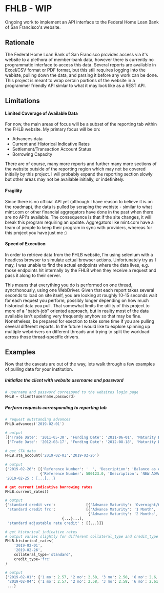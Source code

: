# FHLB - WIP
Ongoing work to implement an API interface to the Federal Home Loan Bank of San Francisco's website.

## Rationale
The Federal Home Loan Bank of San Francisco provides access via it's website to a plethora of member-bank data, however there is currently no programmatic interface to access this data.  Several reports are available in Excel/CSV format or PDF format, but this still requires logging into the webiste, pulling down the data, and parsing it before any work can be done.  This project is meant to wrap certain portions of the website in a programmer friendly API simlar to what it may look like as a REST API.

## Limitations
#### Limited Coverage of Available Data
For now, the main areas of focus will be a subset of the reporting tab within the FHLB website.  My primary focus will be on:
- Advances data
- Current and Historical Indicative Rates
- Settlement/Transaction Account Status
- Borrowing Capacity

There are of course, many more reports and further many more sections of the website outside of the reporting region which may not be covered initially by this project. I will probably expand the reporting section slowly but other areas may not be available initially, or indefinitely.
#### Fragility
Since there is no official API yet (although I have reason to believe it is on the roadmap), the data is pulled by scraping the webiste - similar to what mint.com or other financial aggregators have done in the past when there are no API's available.  The consequence is that if the site changes, it will break this program requiring an update.  Aggregators like mint.com have a team of people to keep their program in sync with providers, whereas for this project you have just me :)
#### Speed of Execution
In order to retrieve data from the FHLB website, I'm using selenium with a headless browser to simulate actual browser actions.  Unfortunately try as I may, I was unable to find the actual endpoints where the data lives, e.g. those endpoints hit internally by the FHLB when they receive a request and pass it along to their server.  

This means that everything you do is performed on one thread, syncrhonously, using one WebDriver. Given that each report takes several seconds to load on site itself, you are looking at roughly 10-15 seconds wait for each request you perform, possibly longer depending on how much historical data you pull.  That somewhat limits the utility of this project to more of a "batch-job" oriented approach, but in reality most of the data available isn't updating very frequently anyhow so that may be fine.  Nonetheless, be prepared for exection to take some time if you are pulling several different reports. In the future I would like to explore spinning up multiple webdrivers on different threads and trying to split the workload across those thread-specific drivers.  

## Examples
Now that the caveats are out of the way, lets walk through a few examples of pulling data for your institution.

##### Initialize the client with website username and password
```python
# username and password correspond to the websites login page
FHLB = Client(username,password)
```
##### Perform requests corresponding to reporting tab
```python
# request outstanding advances
FHLB.advances('2019-02-01')

# output
[{'Trade Date': '2011-05-30', 'Funding Date': '2011-06-01', 'Maturity Date': '2019-06-15', 'Advance Number': 192511.0, 'Advance Type': 'FRC', 'Current Par ($)': 100000.0, 'Interest Rate (%)': 1.23, 'Next Interest Payment Date': '2019-02-08', 'Accrued Interest ($)':   1835.15, 'Estimated Next Interest Payment ($)': 18591.81, 'Details': 'View'}, 
 {'Trade Date': '2012-08-17', 'Funding Date': '2012-08-18', 'Maturity Date': '2019-07-19', 'Advance Number': 381915.0, 'Advance Type':     'FRC', 'Current Par ($)': 150000000.0, 'Interest Rate (%)': 2.01, 'Next Interest Payment Date': '2019-02-28', 'Accrued Interest ($)':    8053.12, 'Estimated Next Interest Payment ($)': 6589.29, 'Details': 'View'} ...]
 
# get STA data
FHLB.sta_account('2019-02-01','2019-02-26')
 
# output
{'2019-02-26': [{'Reference Number': '  ', 'Description': 'Balance as of close of business', 'Rates (%)': 1.8, 'Debits ($)': None, 'Credits ($)': None, 'Balance ($)': 123458.18}, 
                {'Reference Number': 500123.0, 'Description': 'NEW ADVANCE 500123', 'Rates (%)': None, 'Debits ($)': None, 'Credits ($)': 175000000.0, 'Balance ($)': None}...]
'2019-02-25 : [...]...}

# get current indicative borrowing rates
FHLB.current_rates()

# output
{'standard credit vrc':              [{'Advance Maturity': 'Overnight/Open', 'Advance Rate (%)': 2.18}], 
 'standard credit frc':              [{'Advance Maturity': '1 Month', 'Advance Rate (%)': 2.19}, 
                                      {'Advance Maturity': '2 Months', 'Advance Rate (%)': 2.21}, 
			              {...}...], 
 'standard adjustable rate credit' : [{...}]}

# get historical indicative rates 
# output varies slightly for different collateral_type and credit_type combination
FHLB.historical_rates(
	'2019-02-01',
	'2019-02-26',
	collateral_type='standard',
	credit_type='frc'
)

# output
{'2019-02-01': {'1 mo': 2.57, '2 mo': 2.58, '3 mo': 2.58, '6 mo': 2.6, '1 yr': 2.61, '2 yr': 2.66, '3 yr': 2.68, '5 yr': 2.75, '7 yr': 2.99,'10 yr': 3.24, '15 yr': 3.48, '20 yr': 3.66, '30 yr': 3.86}, 
 '2019-02-04': {'1 mo': 2.57, '2 mo': 2.58, '3 mo': 2.58, '6 mo': 2.61, '1 yr': 2.64, '2 yr': 2.71, '3 yr': 2.74, '5 yr': 2.82, '7 yr': 3.07, '10 yr': 3.3, '15 yr': 3.55, '20 yr': 3.73, '30 yr': 3.89
 ...}
```
